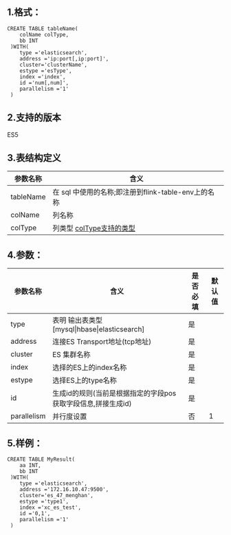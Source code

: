 ## 1.格式：
```
CREATE TABLE tableName(
    colName colType,
    bb INT
 )WITH(
    type ='elasticsearch',
    address ='ip:port[,ip:port]',
    cluster='clusterName',
    estype ='esType',
    index ='index',
    id ='num[,num]',
    parallelism ='1'
 )
```
## 2.支持的版本
   ES5

## 3.表结构定义
 
|参数名称|含义|
|----|---|
|tableName|在 sql 中使用的名称;即注册到flink-table-env上的名称|  
|colName|列名称|
|colType|列类型 [colType支持的类型](colType.md)|
   
## 4.参数：
|参数名称|含义|是否必填|默认值|
|----|---|---|----|
|type|表明 输出表类型[mysql&#124;hbase&#124;elasticsearch]|是||
|address | 连接ES Transport地址(tcp地址)|是||
|cluster | ES 集群名称 |是||
|index | 选择的ES上的index名称|是||
|estype | 选择ES上的type名称|是||
|id | 生成id的规则(当前是根据指定的字段pos获取字段信息,拼接生成id)|是||
|parallelism | 并行度设置|否|1|
  
## 5.样例：
```
CREATE TABLE MyResult(
    aa INT,
    bb INT
 )WITH(
    type ='elasticsearch',
    address ='172.16.10.47:9500',
    cluster='es_47_menghan',
    estype ='type1',
    index ='xc_es_test',
    id ='0,1',
    parallelism ='1'
 )
 ```
